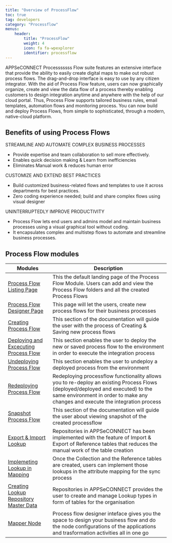 ```yaml
---
title: "Overview of ProcessFlow"
toc: true
tag: developers
category: "Processflow"
menus: 
    header:
        title: "ProcessFlow"
        weight: 4
        icon: fa fa-wpexplorer
        identifier: processflow
---
```



APPSeCONNECT Processsssss Flow suite features an extensive interface that provide the ability to easily create digital maps 
to make out robust process flows. The drag-and-drop interface is easy to use by any citizen integrator. With the aid of 
Process Flow feature, users can now graphically organize, create and view the data flow of a process thereby enabling 
customers to design integration anytime and anywhere with the help of our cloud portal. Thus, Process Flow supports 
tailored business rules, email templates, automation flows and monitoring process. You can now build and deploy 
Process Flows, from simple to sophisticated, through a modern, native-cloud platform.

## Benefits of using Process Flows

STREAMLINE AND AUTOMATE COMPLEX BUSINESS PROCESSES
* Provide expertise and team collaboration to sell more effectively.
* Enables quick decision making & Learn from inefficiencies
* Eliminates Manual work & reduces human error

CUSTOMIZE AND EXTEND BEST PRACTICES
* Build customized business-related flows and templates to use it across departments for best practices.
* Zero coding experience needed; build and share complex flows using visual designer

UNINTERRUPTEDLY IMPROVE PRODUCTIVITY
* Process Flow lets end users and admins model and maintain business processes using a visual graphical tool without coding.
* It encapsulates complex and multistep flows to automate and streamline business processes.

## Process Flow modules

|Modules| Description|  
|-------|-----------------------------------------------------|  
|[Process Flow Listing Page](/processflow/processflow-listing-page/) | This the default landing page of the Process Flow Module. Users can add and view the Process Flow folders and all the created Process Flows|         
|[Process Flow Designer Page](/processflow/designer-processflow/) | This page will let the users, create new process flows for their business processes|      
|[Creating Process Flow](/processflow/creating-processflow/) |This section of the documentation will guide the user with the process of Creating & Saving new process flows|          
|[Deploying and Excecuting Process Flow](/processflow/deploying-and-executing-processfloww/) | This section enables the user to deploy the new or saved process flow to the environment in order to execute the integration process|          
|[Undeploying Process Flow](/processflow/deploying-and-executing-processfloww/#undeploy-process-flow-from-environment) | This section enables the user to undeploy a deployed process from the environment|    
|[Redeploying Process Flow](/processflow/redeploying-processflow/) | Redeploying processflow functionality allows you to re-deploy an existing Process Flows (deployed/deployed and executed) to the same environment in order to make any changes and execute the integration process|      
|[Snapshot Process Flow](/processflow/snapshot-processflow/) | This section of the documentation will guide the user about viewing snapshot of the created processflow|      
|[Export & Import Lookup](/processflow/export-and-import-lookup/) | Repositories in APPSeCONNECT has been implemented with the feature of Import & Export of Reference tables that reduces the manual work of the table creation|        
|[Implemeting Lookup in Mapping](/processflow/implementing-lookup-in-mapping/) | Once the Collection and the Reference tables are created, users can implement those lookups in the attribute mapping for the sync process|   
|[Creating Lookup Repository Master Data](/processflow/Lookup-repository-masterdata/) | Repositories in APPSeCONNECT provides the user to create and manage Lookup types in form of tables for the organisation|        
|[Mapper Node](/processflow/working-with-mapper/) | Process flow designer inteface gives you the space to design your business flow and do the node configurations of the applications and trasformation activities all in one go|  



  